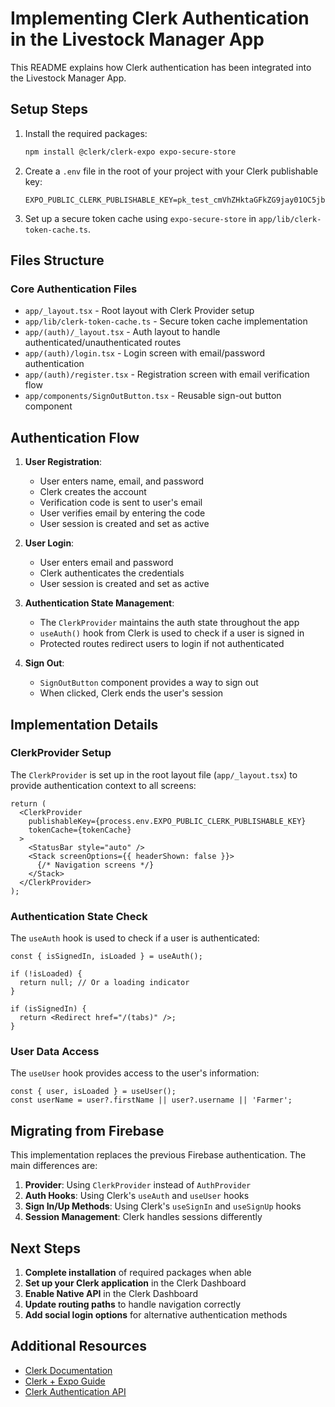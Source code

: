# Implementing Clerk Authentication in the Livestock Manager App

This README explains how Clerk authentication has been integrated into the Livestock Manager App.

## Setup Steps

1. Install the required packages:
   ```bash
   npm install @clerk/clerk-expo expo-secure-store
   ```

2. Create a `.env` file in the root of your project with your Clerk publishable key:
   ```
   EXPO_PUBLIC_CLERK_PUBLISHABLE_KEY=pk_test_cmVhZHktaGFkZG9jay01OC5jbGVyay5hY2NvdW50cy5kZXYk
   ```

3. Set up a secure token cache using `expo-secure-store` in `app/lib/clerk-token-cache.ts`.

## Files Structure

### Core Authentication Files

- `app/_layout.tsx` - Root layout with Clerk Provider setup
- `app/lib/clerk-token-cache.ts` - Secure token cache implementation
- `app/(auth)/_layout.tsx` - Auth layout to handle authenticated/unauthenticated routes
- `app/(auth)/login.tsx` - Login screen with email/password authentication
- `app/(auth)/register.tsx` - Registration screen with email verification flow
- `app/components/SignOutButton.tsx` - Reusable sign-out button component

## Authentication Flow

1. **User Registration**:
   - User enters name, email, and password
   - Clerk creates the account
   - Verification code is sent to user's email
   - User verifies email by entering the code
   - User session is created and set as active

2. **User Login**:
   - User enters email and password
   - Clerk authenticates the credentials
   - User session is created and set as active

3. **Authentication State Management**:
   - The `ClerkProvider` maintains the auth state throughout the app
   - `useAuth()` hook from Clerk is used to check if a user is signed in
   - Protected routes redirect users to login if not authenticated

4. **Sign Out**:
   - `SignOutButton` component provides a way to sign out
   - When clicked, Clerk ends the user's session

## Implementation Details

### ClerkProvider Setup

The `ClerkProvider` is set up in the root layout file (`app/_layout.tsx`) to provide authentication context to all screens:

```tsx
return (
  <ClerkProvider 
    publishableKey={process.env.EXPO_PUBLIC_CLERK_PUBLISHABLE_KEY}
    tokenCache={tokenCache}
  >
    <StatusBar style="auto" />
    <Stack screenOptions={{ headerShown: false }}>
      {/* Navigation screens */}
    </Stack>
  </ClerkProvider>
);
```

### Authentication State Check

The `useAuth` hook is used to check if a user is authenticated:

```tsx
const { isSignedIn, isLoaded } = useAuth();

if (!isLoaded) {
  return null; // Or a loading indicator
}

if (isSignedIn) {
  return <Redirect href="/(tabs)" />;
}
```

### User Data Access

The `useUser` hook provides access to the user's information:

```tsx
const { user, isLoaded } = useUser();
const userName = user?.firstName || user?.username || 'Farmer';
```

## Migrating from Firebase

This implementation replaces the previous Firebase authentication. The main differences are:

1. **Provider**: Using `ClerkProvider` instead of `AuthProvider`
2. **Auth Hooks**: Using Clerk's `useAuth` and `useUser` hooks
3. **Sign In/Up Methods**: Using Clerk's `useSignIn` and `useSignUp` hooks
4. **Session Management**: Clerk handles sessions differently

## Next Steps

1. **Complete installation** of required packages when able
2. **Set up your Clerk application** in the Clerk Dashboard
3. **Enable Native API** in the Clerk Dashboard
4. **Update routing paths** to handle navigation correctly
5. **Add social login options** for alternative authentication methods

## Additional Resources

- [Clerk Documentation](https://clerk.com/docs)
- [Clerk + Expo Guide](https://clerk.com/docs/quickstarts/expo)
- [Clerk Authentication API](https://clerk.com/docs/reference/authentication-api) 
